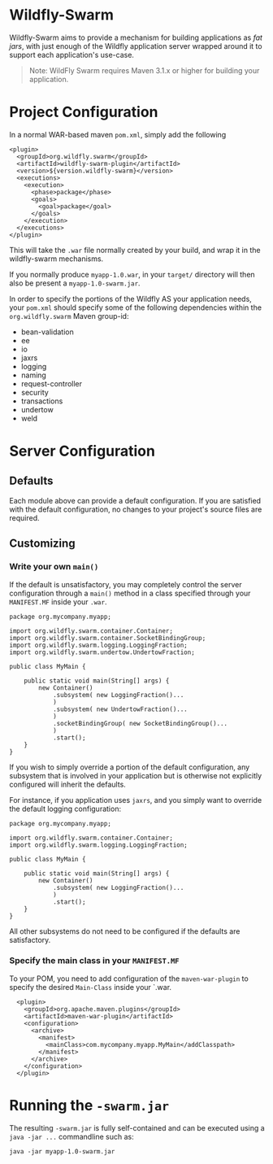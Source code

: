 
# Wildfly-Swarm

Wildfly-Swarm aims to provide a mechanism for building
applications as *fat jars*, with just enough of the
Wildfly application server wrapped around it to support
each application's use-case.

> Note: WildFly Swarm requires Maven 3.1.x or higher for building your application.

# Project Configuration

In a normal WAR-based maven `pom.xml`, simply add the following

    <plugin>
      <groupId>org.wildfly.swarm</groupId>
      <artifactId>wildfly-swarm-plugin</artifactId>
      <version>${version.wildfly-swarm}</version>
      <executions>
        <execution>
          <phase>package</phase>
          <goals>
            <goal>package</goal>
          </goals>
        </execution>
      </executions>
    </plugin>

This will take the `.war` file normally created by your build, and wrap
it in the wildfly-swarm mechanisms.

If you normally produce `myapp-1.0.war`, in your `target/` directory will
then also be present a `myapp-1.0-swarm.jar`.

In order to specify the portions of the Wildfly AS your application needs,
your `pom.xml` should specify some of the following dependencies within
the `org.wildfly.swarm` Maven group-id:

* bean-validation
* ee
* io
* jaxrs
* logging
* naming
* request-controller
* security
* transactions
* undertow
* weld

# Server Configuration

## Defaults

Each module above can provide a default configuration.   If you are satisfied
with the default configuration, no changes to your project's source files are
required.

## Customizing

### Write your own `main()`

If the default is unsatisfactory,
you may completely control the server configuration through a `main()` method in a class
specified through your `MANIFEST.MF` inside your `.war`.

    package org.mycompany.myapp;

    import org.wildfly.swarm.container.Container;
    import org.wildfly.swarm.container.SocketBindingGroup;
    import org.wildfly.swarm.logging.LoggingFraction;
    import org.wildfly.swarm.undertow.UndertowFraction;
    
    public class MyMain {
    
        public static void main(String[] args) {
            new Container()
                .subsystem( new LoggingFraction()...
                )
                .subsystem( new UndertowFraction()...
                )
                .socketBindingGroup( new SocketBindingGroup()... 
                )
                .start();
        }
    }

If you wish to simply override a portion of the default configuration, any
subsystem that is involved in your application but is otherwise not explicitly
configured will inherit the defaults.

For instance, if you application uses `jaxrs`, and you simply want to override the 
default logging configuration:

    package org.mycompany.myapp;

    import org.wildfly.swarm.container.Container;
    import org.wildfly.swarm.logging.LoggingFraction;

    public class MyMain {
    
        public static void main(String[] args) {
            new Container()
                .subsystem( new LoggingFraction()...
                )
                .start();
        }
    }

All other subsystems do not need to be configured if the defaults are satisfactory.

### Specify the main class in your `MANIFEST.MF`

To your POM, you need to add configuration of the `maven-war-plugin` to specify
the desired `Main-Class` inside your `.war.


      <plugin>
        <groupId>org.apache.maven.plugins</groupId>
        <artifactId>maven-war-plugin</artifactId>
        <configuration>
          <archive>
            <manifest>
              <mainClass>com.mycompany.myapp.MyMain</addClasspath>
            </manifest>
          </archive>
        </configuration>
      </plugin>

# Running the `-swarm.jar`

The resulting `-swarm.jar` is fully self-contained and can be executed using a
`java -jar ...` commandline such as:

    java -jar myapp-1.0-swarm.jar



